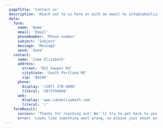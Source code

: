 ```yaml
---
  pageTitle: 'Contact us'
  description: 'Reach out to us here or with an email to info@cakeelizabeth.com'
  data:
    form: 
      name: 'Name'
      email: 'Email'
      phoneNumber: 'Phone number'
      subject: 'Subject'
      message: 'Message'
      send: 'Send'
    contact:
      name: 'Cake Elizabeth'
      address: 
        street: '851 Sawyer Rd'
        cityState: 'South Portland ME'
        zip: '04106'
      phone: 
        display: '(207) 370-4008'
        literal: '2073704008'
      web: 
        display: 'www.cakeelizabeth.com'
        literal: '/'
    formResult: 
      success: 'Thanks for reaching out! We''ll try to get back to you as quickly as possible'
      error: 'Looks like something went wrong, so please just shoot an email with what you''re looking for over to <a target="_blank" href="mailto:info@cakeelizabeth.com">info@cakeelizabeth.com</a>'
---
```

